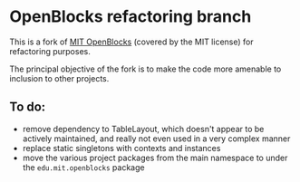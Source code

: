 OpenBlocks refactoring branch
=============================

This is a fork of [MIT OpenBlocks](http://education.mit.edu/drupal/openblocks)
(covered by the MIT license) for refactoring purposes.

The principal objective of the fork is to make the code more amenable to inclusion to other projects.

To do:
------

* remove dependency to TableLayout, which doesn't appear to be actively maintained, 
  and really not even used in a very complex manner
* replace static singletons with contexts and instances
* move the various project packages from the main namespace to under the ``edu.mit.openblocks`` package
